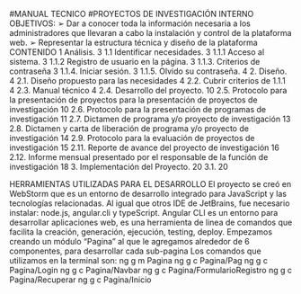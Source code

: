 #MANUAL TECNICO 
#PROYECTOS DE INVESTIGACIÓN INTERNO
OBJETIVOS:
 ➢ Dar a conocer toda la información necesaria a los administradores que llevaran a cabo la instalación y control de la plataforma web. 
➢ Representar la estructura técnica y diseño de la plataforma
CONTENIDO
1	Análisis.	3
1.1	Identificar necesidades.	3
1.1.1	Acceso al sistema.	3
1.1.2	Registro de usuario en la página.	3
1.1.3. Criterios de contraseña	3
1.1.4. Iniciar sesión.	3
1.1.5. Olvido su contraseña.	4
2. Diseño.	4
2.1. Diseño propuesto para las necesidades	4
2.2. Cubrir criterios de 1.1.1	4
2.3. Manual técnico	4
2.4. Desarrollo del proyecto.	10
2.5. Protocolo para la presentación de proyectos para la presentación de proyectos de investigación	10
2.6. Protocolo para la presentación de programas de investigación	11
2.7. Dictamen de programa y/o proyecto de investigación	13
2.8. Dictamen y carta de liberación de programa y/o proyecto de investigación	14
2.9. Protocolo para la evaluación de proyectos de investigación	15
2.11. 	Reporte de avance del proyecto de investigación	16
2.12. 	Informe mensual presentado por el responsable de la función de investigación	18
3. Implementación del Proyecto.	20
3.1.	20

HERRAMIENTAS UTILIZADAS PARA EL DESARROLLO
El proyecto se creó en WebStorm que es un entorno de desarrollo integrado para JavaScript y las tecnologías relacionadas. Al igual que otros IDE de JetBrains, fue necesario instalar: node.js, angular.cli y typeScript.
Angular CLI es un entorno para desarrollar aplicaciones web, es una herramienta de linea de comandos que facilita la creación, generación, ejecución, testing, deploy.
Empezamos creando un módulo “Pagina” al que le agregamos alrededor de 6 componentes, para desarrollar cada  sub-pagina
Los comandos que utilizamos en la terminal son:
 ng g m Pagina
ng g c Pagina/Pag
ng g c Pagina/Login
ng g c Pagina/Navbar
ng g c Pagina/FormularioRegistro
ng g c Pagina/Recuperar
ng g c Pagina/Inicio


